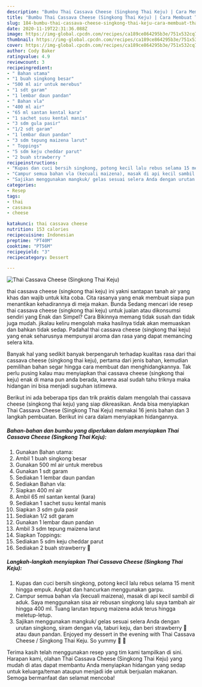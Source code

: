 ```yaml
---
description: "Bumbu Thai Cassava Cheese (Singkong Thai Keju) | Cara Membuat Thai Cassava Cheese (Singkong Thai Keju) Yang Paling Enak"
title: "Bumbu Thai Cassava Cheese (Singkong Thai Keju) | Cara Membuat Thai Cassava Cheese (Singkong Thai Keju) Yang Paling Enak"
slug: 184-bumbu-thai-cassava-cheese-singkong-thai-keju-cara-membuat-thai-cassava-cheese-singkong-thai-keju-yang-paling-enak
date: 2020-11-19T22:31:36.088Z
image: https://img-global.cpcdn.com/recipes/ca189ce864295b3e/751x532cq70/thai-cassava-cheese-singkong-thai-keju-foto-resep-utama.jpg
thumbnail: https://img-global.cpcdn.com/recipes/ca189ce864295b3e/751x532cq70/thai-cassava-cheese-singkong-thai-keju-foto-resep-utama.jpg
cover: https://img-global.cpcdn.com/recipes/ca189ce864295b3e/751x532cq70/thai-cassava-cheese-singkong-thai-keju-foto-resep-utama.jpg
author: Cody Baker
ratingvalue: 4.9
reviewcount: 3
recipeingredient:
- " Bahan utama"
- "1 buah singkong besar"
- "500 ml air untuk merebus"
- "1 sdt garam"
- "1 lembar daun pandan"
- " Bahan vla"
- "400 ml air"
- "65 ml santan kental kara"
- "1 sachet susu kental manis"
- "3 sdm gula pasir"
- "1/2 sdt garam"
- "1 lembar daun pandan"
- "3 sdm tepung maizena larut"
- " Toppings"
- "5 sdm keju cheddar parut"
- "2 buah strawberry "
recipeinstructions:
- "Kupas dan cuci bersih singkong, potong kecil lalu rebus selama 15 menit hingga empuk. Angkat dan hancurkan menggunakan garpu."
- "Campur semua bahan vla (kecuali maizena), masak di api kecil sambil di aduk. Saya menggunakan sisa air rebusan singkong lalu saya tambah air hingga 400 ml. Tuang larutan tepung maizena aduk terus hingga meletup-letup."
- "Sajikan menggunakan mangkuk/ gelas sesuai selera Anda dengan urutan singkong, siram dengan vla, taburi keju, dan beri strawberry 🍓 atau daun pandan. Enjoyed my dessert in the evening with Thai Cassava Cheese / Singkong Thai Keju. So yummy 🤤 🤤"
categories:
- Resep
tags:
- thai
- cassava
- cheese

katakunci: thai cassava cheese 
nutrition: 153 calories
recipecuisine: Indonesian
preptime: "PT40M"
cooktime: "PT56M"
recipeyield: "3"
recipecategory: Dessert

---
```



![Thai Cassava Cheese (Singkong Thai Keju)](https://img-global.cpcdn.com/recipes/ca189ce864295b3e/751x532cq70/thai-cassava-cheese-singkong-thai-keju-foto-resep-utama.jpg)


thai cassava cheese (singkong thai keju) ini yakni santapan tanah air yang khas dan wajib untuk kita coba. Cita rasanya yang enak membuat siapa pun menantikan kehadirannya di meja makan.
Bunda Sedang mencari ide resep thai cassava cheese (singkong thai keju) untuk jualan atau dikonsumsi sendiri yang Enak dan Simpel? Cara Bikinnya memang tidak susah dan tidak juga mudah. jikalau keliru mengolah maka hasilnya tidak akan memuaskan dan bahkan tidak sedap. Padahal thai cassava cheese (singkong thai keju) yang enak seharusnya mempunyai aroma dan rasa yang dapat memancing selera kita.



Banyak hal yang sedikit banyak berpengaruh terhadap kualitas rasa dari thai cassava cheese (singkong thai keju), pertama dari jenis bahan, kemudian pemilihan bahan segar hingga cara membuat dan menghidangkannya. Tak perlu pusing kalau mau menyiapkan thai cassava cheese (singkong thai keju) enak di mana pun anda berada, karena asal sudah tahu triknya maka hidangan ini bisa menjadi suguhan istimewa.


Berikut ini ada beberapa tips dan trik praktis dalam mengolah thai cassava cheese (singkong thai keju) yang siap dikreasikan. Anda bisa menyiapkan Thai Cassava Cheese (Singkong Thai Keju) memakai 16 jenis bahan dan 3 langkah pembuatan. Berikut ini cara dalam menyiapkan hidangannya.

<!--inarticleads1-->

##### Bahan-bahan dan bumbu yang diperlukan dalam menyiapkan Thai Cassava Cheese (Singkong Thai Keju):

1. Gunakan  Bahan utama:
1. Ambil 1 buah singkong besar
1. Gunakan 500 ml air untuk merebus
1. Gunakan 1 sdt garam
1. Sediakan 1 lembar daun pandan
1. Sediakan  Bahan vla:
1. Siapkan 400 ml air
1. Ambil 65 ml santan kental (kara)
1. Sediakan 1 sachet susu kental manis
1. Siapkan 3 sdm gula pasir
1. Sediakan 1/2 sdt garam
1. Gunakan 1 lembar daun pandan
1. Ambil 3 sdm tepung maizena larut
1. Siapkan  Toppings:
1. Sediakan 5 sdm keju cheddar parut
1. Sediakan 2 buah strawberry 🍓




<!--inarticleads2-->

##### Langkah-langkah menyiapkan Thai Cassava Cheese (Singkong Thai Keju):

1. Kupas dan cuci bersih singkong, potong kecil lalu rebus selama 15 menit hingga empuk. Angkat dan hancurkan menggunakan garpu.
1. Campur semua bahan vla (kecuali maizena), masak di api kecil sambil di aduk. Saya menggunakan sisa air rebusan singkong lalu saya tambah air hingga 400 ml. Tuang larutan tepung maizena aduk terus hingga meletup-letup.
1. Sajikan menggunakan mangkuk/ gelas sesuai selera Anda dengan urutan singkong, siram dengan vla, taburi keju, dan beri strawberry 🍓 atau daun pandan. Enjoyed my dessert in the evening with Thai Cassava Cheese / Singkong Thai Keju. So yummy 🤤 🤤




Terima kasih telah menggunakan resep yang tim kami tampilkan di sini. Harapan kami, olahan Thai Cassava Cheese (Singkong Thai Keju) yang mudah di atas dapat membantu Anda menyiapkan hidangan yang sedap untuk keluarga/teman ataupun menjadi ide untuk berjualan makanan. Semoga bermanfaat dan selamat mencoba!
